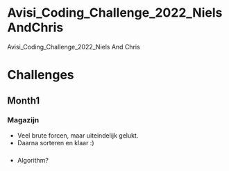 # Avisi_Coding_Challenge_2022_NielsAndChris
Avisi_Coding_Challenge_2022_Niels And Chris

# Challenges

## Month1

### Magazijn
- Veel brute forcen, maar uiteindelijk gelukt.
- Daarna sorteren en klaar :)

### 
- Algorithm?